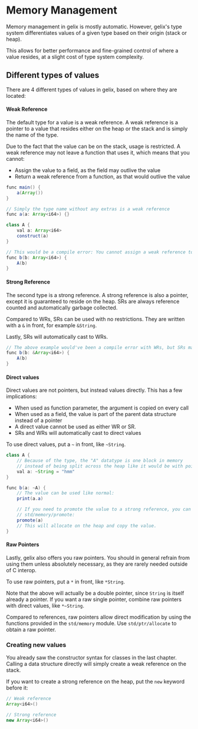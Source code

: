 # Memory Management

Memory management in gelix is mostly automatic. However, gelix's type system differentiates
values of a given type based on their origin (stack or heap).

This allows for better performance and fine-grained control of where a value resides,
at a slight cost of type system complexity.

## Different types of values

There are 4 different types of values in gelix, based on where they are located:

#### Weak Reference

The default type for a value is a weak reference. A weak reference is a pointer to a value
that resides either on the heap or the stack and is simply the name of the type.

Due to the fact that the value can be on the stack, usage is restricted. A weak reference may
not leave a function that uses it, which means that you cannot:
- Assign the value to a field, as the field may outlive the value
- Return a weak reference from a function, as that would outlive the value

```java
func main() {
    a(Array())
}

// Simply the type name without any extras is a weak reference
func a(a: Array<i64>) {}

class A {
    val a: Array<i64>
    construct(a)
}

// This would be a compile error: You cannot assign a weak reference to a field.
func b(b: Array<i64>) {
    A(b)
}
```

#### Strong Reference

The second type is a strong reference. A strong reference is also a pointer, except it is
guaranteed to reside on the heap. SRs are always reference counted and automatically 
garbage collected.

Compared to WRs, SRs can be used with no restrictions. They are written with a `&` in front,
for example `&String`.

Lastly, SRs will automatically cast to WRs.

```java
// The above example would've been a compile error with WRs, but SRs make it possible
func b(b: &Array<i64>) {
    A(b)
}
```


#### Direct values

Direct values are not pointers, but instead values directly. This has a few implications:
- When used as function parameter, the argument is copied on every call
- When used as a field, the value is part of the parent data structure instead of a pointer
- A direct value cannot be used as either WR or SR.
- SRs and WRs will automatically cast to direct values

To use direct values, put a `~` in front, like `~String`.

```java
class A {
    // Because of the type, the "A" datatype is one block in memory
    // instead of being split across the heap like it would be with pointers
    val a: ~String = "hmm"
}

func b(a: ~A) {
    // The value can be used like normal:
    print(a.a)

    // If you need to promote the value to a strong reference, you can use
    // std/memory/promote:
    promote(a)
    // This will allocate on the heap and copy the value.
}
```

#### Raw Pointers

Lastly, gelix also offers you raw pointers. You should in general refrain from using them
unless absolutely necessary, as they are rarely needed outside of C interop.

To use raw pointers, put a `*` in front, like `*String`.

Note that the above will actually be a double pointer, since `String` is itself
already a pointer. If you want a raw single pointer, combine raw pointers with direct
values, like `*~String`.

Compared to references, raw pointers allow direct modification by using the functions
provided in the `std/memory` module. Use `std/ptr/allocate` to obtain a raw pointer.


### Creating new values

You already saw the constructor syntax for classes in the last chapter. Calling a data structure
directly will simply create a weak reference on the stack.

If you want to create a strong reference on the heap, put the `new` keyword before it:

```java
// Weak reference
Array<i64>()

// Strong reference
new Array<i64>()
```

